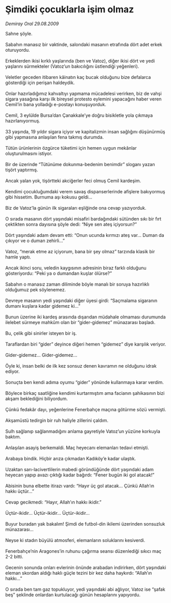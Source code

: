 # Şimdiki çocuklarla işim olmaz

*Demiray Oral 29.08.2009*

<div class="taraf_structure_2col_1zq">
<div class="margen_n">



 <p>Sahne şöyle. <br/><br/>Sabahın manasız bir vaktinde, salondaki masanın etrafında dört adet erkek oturuyordu. <br/><br/>Erkeklerden ikisi kırklı yaşlarında (ben ve Vatoz), diğer ikisi dört ve yedi yaşlarını sürmekteler (Vatoz’un bakıcılığını üstlendiği yeğenleri). <br/><br/>Veletler geceden itibaren kâinatın kaç bucak olduğunu bize defalarca gösterdiği için perişan haldeydik. <br/><br/>Onlar hazırladığımız kahvaltıyı yapmama mücadelesi verirken, biz de vahşi sigara yasağına karşı ilk bireysel protesto eylemini yapacağını haber veren Cemil’in bana yolladığı e-postayı konuşuyorduk. <br/><br/>Cemil, 3 eylülde Bursa’dan Çanakkale’ye doğru bisikletle yola çıkmaya hazırlanıyormuş.<br/><br/>33 yaşında, 19 yıldır sigara içiyor ve kapitalizmin insan sağlığını düşünürmüş gibi yapmasına anlaşılan fena takmış durumda. <br/><br/>Tütün ürünlerinin özgürce tüketimi için hemen uygun mekânlar oluşturulmasını istiyor.<br/><br/>Bir de üzerinde “Tütünüme dokunma-bedenim benimdir” sloganı yazan tişört yaptırmış. <br/><br/>Ancak yalan yok, tişörtteki akciğerler feci olmuş Cemil kardeşim. <br/><br/>Kendimi çocukluğumdaki verem savaş dispanserlerinde afişlere bakıyormuş gibi hissetim. Burnuma aşı kokusu geldi... <br/><br/>Biz de Vatoz’la günün ilk sigaraları eşliğinde ona cevap yazıyorduk. <br/><br/>O sırada masanın dört yaşındaki misafiri bardağındaki sütünden sıkı bir fırt çektikten sonra dayısına şöyle dedi: “Niye sen ateş içiyorsun?” <br/><br/>Dört yaşındaki adam devam etti: “Onun ucunda kırmızı ateş var... Duman da çıkıyor ve o duman zehirli...” <br/><br/>Vatoz, “merak etme az içiyorum, bana bir şey olmaz” tarzında klasik bir hamle yaptı. <br/><br/>Ancak ikinci soru, veledin kaygısının adresinin biraz farklı olduğunu gösteriyordu: “Peki ya o dumandan kuşlar ölürse?” <br/><br/>Sabahın o manasız zaman diliminde böyle manalı bir soruya hazırlıklı olduğumuz pek söylenemez. <br/><br/>Devreye masanın yedi yaşındaki diğer üyesi girdi: “Saçmalama sigaranın dumanı kuşlara kadar gidemez ki...” <br/><br/>Bunun üzerine iki kardeş arasında dışarıdan müdahale olmaması durumunda ilelebet sürmeye mahkûm olan bir “gider-gidemez” münazarası başladı. <br/><br/>Bu, çelik gibi sinirler isteyen bir iş. <br/><br/>Taraflardan biri “gider” deyince diğeri hemen “gidemez” diye karşılık veriyor. <br/><br/>Gider-gidemez... Gider-gidemez... <br/><br/>Öyle ki, insan belki de ilk kez sonsuz denen kavramın ne olduğunu idrak ediyor. <br/><br/>Sonuçta ben kendi adıma oyumu “gider” yönünde kullanmaya karar verdim. <br/><br/>Böylece birkaç saatliğine kendimi kurtarmıştım ama facianın şahikasının bizi akşam beklediğini biliyordum. <br/><br/>Çünkü fedakâr dayı, yeğenlerine Fenerbahçe maçına götürme sözü vermişti. <br/><br/>Akşamüstü tedirgin bir ruh haliyle zillerini çaldım. <br/><br/>Sulh sağlanıp sağlanmadığını anlama gayretiyle Vatoz’un yüzüne korkuyla baktım. <br/><br/>Anlaşılan asayiş berkemaldi. Maç heyecanı elemanları tedavi etmişti. <br/><br/>Arabaya bindik. Hiçbir arıza çıkmadan Kadıköy’e kadar ulaştık. <br/><br/>Uzaktan sarı-lacivertlilerin mabedi göründüğünde dört yaşındaki adam heyecan yapıp avazı çıktığı kadar bağırdı: “Fener bugün iki gol atacak!” <br/><br/>Abisinin buna elbette itirazı vardı: “Hayır üç gol atacak... Çünkü Allah’ın hakkı üçtür...” <br/><br/>Cevap gecikmedi: “Hayır, Allah’ın hakkı ikidir.” <br/><br/>Üçtür-ikidir... Üçtür-ikidir... Üçtür-ikidir... <br/><br/>Buyur buradan yak bakalım! Şimdi de futbol-din ikilemi üzerinden sonsuzluk münazarası... <br/><br/>Neyse ki stadın büyülü atmosferi, elemanların soluklarını kesiverdi. <br/><br/>Fenerbahçe’nin Aragones’in ruhunu çağırma seansı düzenlediği sıkıcı maç 2-2 bitti. <br/><br/>Gecenin sonunda onları evlerinin önünde arabadan indirirken, dört yaşındaki eleman skordan aldığı haklı güçle tezini bir kez daha haykırdı: “Allah’ın hakkı...” <br/><br/>O sırada ben tam gaz topukluyor, yedi yaşındaki abi ağlıyor, Vatoz ise “şafak beş” şeklinde onlardan kurtulacağı günün hesaplarını yapıyordu.</p>
<br/>
<br/>
<br/>



<br/>


<div id="taraf_not">
</div>

</div>


</div>
